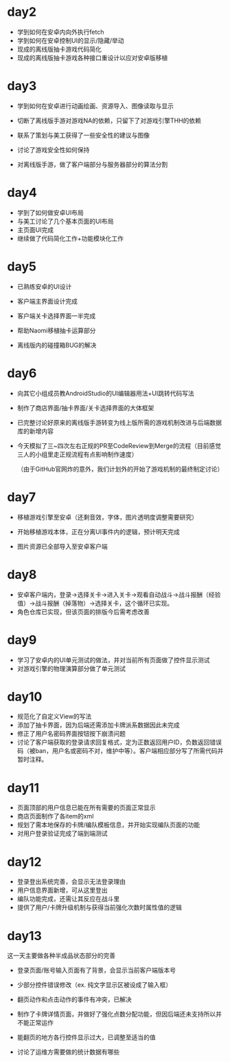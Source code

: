 # day2

* 学到如何在安卓内向外执行fetch
* 学到如何在安卓控制UI的显示/隐藏/举动
* 现成的离线版抽卡游戏代码简化
* 现成的离线版抽卡游戏各种接口重设计以应对安卓版移植

# day3

* 学到如何在安卓进行动画绘画、资源导入、图像读取与显示

* 切断了离线版手游对游戏NA的依赖，只留下了对游戏引擎THH的依赖

* 联系了策划与美工获得了一些安全性的建议与图像

* 讨论了游戏安全性如何保持

* 对离线版手游，做了客户端部分与服务器部分的算法分割

# day4

* 学到了如何做安卓UI布局
* 与美工讨论了几个基本页面的UI布局
* 主页面UI完成
* 继续做了代码简化工作+功能模块化工作
# day5

* 已熟练安卓的UI设计

* 客户端主界面设计完成

* 客户端关卡选择界面一半完成

* 帮助Naomi移植抽卡运算部分

* 离线版内的碰撞箱BUG的解决

# day6

* 向其它小组成员教AndroidStudio的UI编辑器用法+UI跳转代码写法

* 制作了商店界面/抽卡界面/关卡选择界面的大体框架

* 已完整讨论好原来的离线版手游转变为线上版所需的游戏机制改进与后端数据库的新增内容

* 今天模拟了三~四次左右正规的PR至CodeReview到Merge的流程（目前感觉三人的小组里走正规流程有点影响制作速度）

  （由于GitHub官网炸的意外，我们计划外的开始了游戏机制的最终制定讨论）

# day7

* 移植游戏引擎至安卓（还剩音效，字体，图片透明度调整需要研究）

* 开始移植游戏本体，正在分离UI事件内的逻辑，预计明天完成

* 图片资源已全部导入至安卓客户端

# day8

* 安卓客户端内，登录->选择关卡->进入关卡->观看自动战斗->战斗报酬（经验值）->战斗报酬（掉落物）->选择关卡，这个循环已实现。
* 角色仓库已实现，但该页面的排版今后需考虑改善

# day9

* 学习了安卓内的UI单元测试的做法，并对当前所有页面做了控件显示测试
* 对游戏引擎的物理演算部分做了单元测试

# day10

* 规范化了自定义View的写法
* 添加了抽卡界面，因为后端还需添加卡牌派系数据因此未完成
* 修正了用户名密码界面按钮按下崩溃问题
* 讨论了客户端获取的登录请求回复格式，定为正数返回用户ID，负数返回错误码（被ban，用户名或密码不对，维护中等）。客户端相应部分写了所需代码并暂时注释。

# day11

* 页面顶部的用户信息已能在所有需要的页面正常显示
* 商店页面制作了各item的xml
* 规划了需本地保存的卡牌/编队模板信息，并开始实现编队页面的功能
* 对用户登录验证完成了端到端测试

# day12

* 登录登出系统完善，会显示无法登录理由
* 用户信息界面新增，可从这里登出
* 编队功能完成，还需让其反应在战斗里
* 提供了用户/卡牌升级机制与获得当前强化次数时属性值的逻辑

# day13

这一天主要做各种半成品状态部分的完善

* 登录页面/账号输入页面有了背景，会显示当前客户端版本号
* 少部分控件错误修改（ex. 纯文字显示区被设成了输入框）
* 翻页动作和点击动作的事件有冲突，已解决
* 制作了卡牌详情页面，并做好了强化点数分配功能，但因后端还未支持所以并不能正常运作
* 能翻页的地方各行控件显示过大，已调整至适当的值

* 讨论了运维方需要做的统计数据有哪些